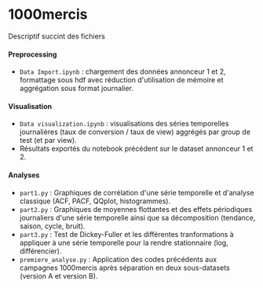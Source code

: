 # 1000mercis

Descriptif succint des fichiers

#### Preprocessing

+ `Data Import.ipynb` : chargement des données annonceur 1 et 2, formattage sous hdf avec réduction d'utilisation de mémoire et aggrégation sous format journalier.

#### Visualisation
+ `Data visualization.ipynb` : visualisations des séries temporelles journalières (taux de conversion / taux de view) aggrégés par group de test (et par view).
+ Résultats exportés du notebook précédent sur le dataset annonceur 1 et 2.

#### Analyses

+ `part1.py` : Graphiques de corrélation d'une série temporelle et d'analyse classique (ACF, PACF, QQplot, histogrammes).
+ `part2.py` : Graphiques de moyennes flottantes et des effets périodiques journaliers d'une série temporelle ainsi que sa décomposition (tendance, saison, cycle, bruit).
+ `part3.py` : Test de Dickey-Fuller et les différentes tranformations à appliquer à une série temporelle pour la rendre stationnaire (log, différencier).
+ `premiere_analyse.py` : Application des codes précédents aux campagnes 1000mercis après séparation en deux sous-datasets (version A et version B).
